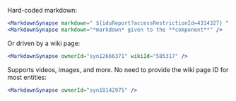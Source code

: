 Hard-coded markdown:

```jsx
<MarkdownSynapse markdown=" ${iduReport?accessRestrictionId=4314327} " />
<MarkdownSynapse markdown="*markdown* given to the **component**" />
```

Or driven by a wiki page:

```jsx
<MarkdownSynapse ownerId="syn12666371" wikiId="585317" />
```

Supports videos, images, and more. No need to provide the wiki page ID for most entities:

```jsx
<MarkdownSynapse ownerId="syn18142975" />
```
